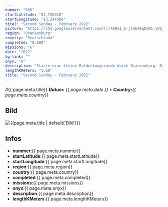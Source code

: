 ```yaml
---
nummer: "396"
startLatitude: "52,756318"
startLongitude: "13,244588"
titel: "Second Sunday - February 2022"
picture: "https://lh3.googleusercontent.com/lr/AFBm1_b-jtSEXEqDvR1-yOZj3pQjtre3CHK7ZQtoYwkdGTrKMtw8LeWlkuiIRVeq-NFDgU6ULvCKHI96k8aFpmqx8o1_4fVbLIOdRxgg41cFoVa790Zu3rRE86eXwWujHQrdlI0lkEI-T7WJ4trRyuLp3mxxELuRQ-Z6uYUW0GBtX6Dk7wUjN0cTX3bn4YVWTjdJyv7rpOdgM1N_gUjsZ_5qS0Z34CJrQW_RHalppk-FzTRRBiY3BSExyWqiiewVlELbVA4U9aJH8SGBBKr_XVWP03-CXedu6Av6LoYOH3emkh1mS9Yc3gkzp1o0WWFzBtuaPBCzHT98SdIs_1cbDJvNz_kyHfUOx9KU8c82KXjSUPPSm9Kzu2zOKi_ExhxmqIUZIQNQSqZG9r_dG-c5X0Jbjn0PYvwpPDFaw6XkEwDaxIASTGOmUJb299_CKW_0hT_EiTNVa_UqSDZ1BycqWLaUufVg7FNtdcKWMU_8KDJv15TtAB0jdJNv_vXfea8dFsns1Lpw-MErhmOokop_Y22rzgPoSx2HHff5wV_yrZP04PVZganG6HNw0g_dFRQ3IFmEYXM9ITtcAheU0yQ-XMhDack7N5siE_WvCN2CaiqpABo7RinDq4f5snKB0hQCsh-68IQpJ53fDfLmialCgpZPOi0RMogNR1cjOiKV1RvDM0AM2XWHFGAK-wODKN84assQva2a5NJe0gEcF1kfNOZ0EJsyJ1I9QMNy_IiGcxmFCFnxwAE7183UuK9djnySTtK4_UJ1ZozPPDSs_wPqhi5IPOUHrqeCUO0IxUO3ZIacpUG_JHOSPooj4jFw4HC0sA2pZsRthF4SFPcLcZfqHyClAyRwOW2hGEhHIrG2"
region: "Oranienburg"
country: "Deutschland"
completed: "8.508"
missions: "6"
date: "2022"
bg-link: ""
onyx: "0"
description: "Starte eine kleine Entdeckungsrunde durch Oranienburg. Die Runde startet und endet in der Bernauer Straße."
lengthKMeters: "1,60"
title: "Second Sunday - February 2022"
---
```


#{{ page.meta.title}}
_**Datum:** {{ page.meta.date }} • **Country:**{{ page.meta.country}}_

## Bild
![{{page.meta.title | default('Bild')}}]({{page.meta.picture}})

## Infos
- **nummer**:{{ page.meta.nummer}}
- **startLatitude**:{{ page.meta.startLatitude}}
- **startLongitude**:{{ page.meta.startLongitude}}
- **region**:{{ page.meta.region}}
- **country**:{{ page.meta.country}}
- **completed**:{{ page.meta.completed}}
- **missions**:{{ page.meta.missions}}
- **onyx**:{{ page.meta.onyx}}
- **description**:{{ page.meta.description}}
- **lengthKMeters**:{{ page.meta.lengthKMeters}}

